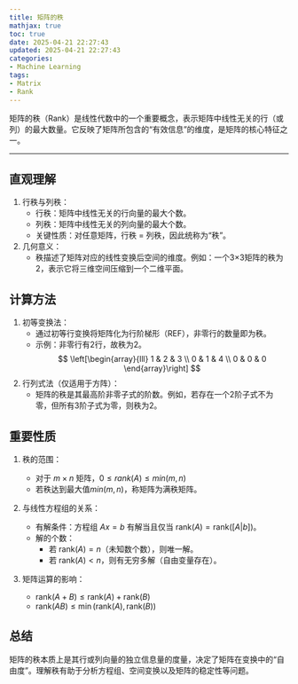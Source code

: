 ```yaml
---
title: 矩阵的秩
mathjax: true
toc: true
date: 2025-04-21 22:27:43
updated: 2025-04-21 22:27:43
categories:
- Machine Learning
tags:
- Matrix
- Rank
---
```


矩阵的秩（Rank）是线性代数中的一个重要概念，表示矩阵中线性无关的行（或列）的最大数量。它反映了矩阵所包含的“有效信息”的维度，是矩阵的核心特征之一。

<!--more-->

---

## 直观理解
1. 行秩与列秩：
   - 行秩：矩阵中线性无关的行向量的最大个数。
   - 列秩：矩阵中线性无关的列向量的最大个数。
   - 关键性质：对任意矩阵，行秩 = 列秩，因此统称为“秩”。
2. 几何意义：
   - 秩描述了矩阵对应的线性变换后空间的维度。例如：一个3×3矩阵的秩为2，表示它将三维空间压缩到一个二维平面。

## 计算方法
1. 初等变换法：
   - 通过初等行变换将矩阵化为行阶梯形（REF），非零行的数量即为秩。
   - 示例：非零行有2行，故秩为2。
   $$
    \left[\begin{array}{lll}
        1 & 2 & 3 \\
        0 & 1 & 4 \\
        0 & 0 & 0
    \end{array}\right]
    $$
2. 行列式法（仅适用于方阵）：
   - 矩阵的秩是其最高阶非零子式的阶数。例如，若存在一个2阶子式不为零，但所有3阶子式为零，则秩为2。

## 重要性质
1. 秩的范围：
   - 对于 $m \times n$ 矩阵，$0 \leq rank(A) \leq min(m, n)$
   - 若秩达到最大值$min(m, n)$，称矩阵为满秩矩阵。

2. 与线性方程组的关系：
   - 有解条件：方程组 $Ax = b$ 有解当且仅当 $\text{rank}(A) = \text{rank}([A|b])$。
   - 解的个数：
     - 若 $\text{rank}(A) = n$（未知数个数），则唯一解。
     - 若 $\text{rank}(A) < n$，则有无穷多解（自由变量存在）。

3. 矩阵运算的影响：
   - $\text{rank}(A+B) \leq \text{rank}(A) + \text{rank}(B)$
   - $\text{rank}(AB) \leq \min(\text{rank}(A), \text{rank}(B))$


## 总结
矩阵的秩本质上是其行或列向量的独立信息量的度量，决定了矩阵在变换中的“自由度”。理解秩有助于分析方程组、空间变换以及矩阵的稳定性等问题。